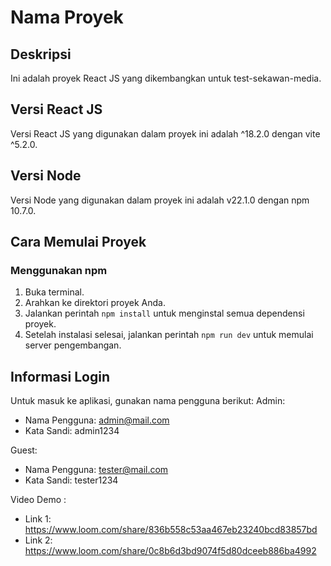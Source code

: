 # Nama Proyek

## Deskripsi
Ini adalah proyek React JS yang dikembangkan untuk test-sekawan-media.

## Versi React JS
Versi React JS yang digunakan dalam proyek ini adalah ^18.2.0 dengan vite ^5.2.0.

## Versi Node
Versi Node yang digunakan dalam proyek ini adalah v22.1.0 dengan npm 10.7.0.

## Cara Memulai Proyek
### Menggunakan npm
1. Buka terminal.
2. Arahkan ke direktori proyek Anda.
3. Jalankan perintah `npm install` untuk menginstal semua dependensi proyek.
4. Setelah instalasi selesai, jalankan perintah `npm run dev` untuk memulai server pengembangan.


## Informasi Login
Untuk masuk ke aplikasi, gunakan nama pengguna berikut:
Admin:
- Nama Pengguna: admin@mail.com
- Kata Sandi: admin1234

Guest:
- Nama Pengguna: tester@mail.com
- Kata Sandi: tester1234

Video Demo :
- Link 1: https://www.loom.com/share/836b558c53aa467eb23240bcd83857bd
- Link 2: https://www.loom.com/share/0c8b6d3bd9074f5d80dceeb886ba4992